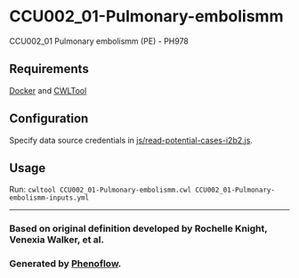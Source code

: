 # CCU002_01-Pulmonary-embolismm

CCU002_01 Pulmonary embolismm (PE) - PH978

## Requirements

[Docker](https://docs.docker.com/install/) and [CWLTool](https://github.com/common-workflow-language/cwltool#install)

## Configuration

Specify data source credentials in [js/read-potential-cases-i2b2.js](js/read-potential-cases-i2b2.js).

## Usage

Run: `cwltool CCU002_01-Pulmonary-embolismm.cwl CCU002_01-Pulmonary-embolismm-inputs.yml`

***

### Based on original definition developed by Rochelle Knight, Venexia Walker, et al.
### Generated by [Phenoflow](https://kclhi.org/phenoflow).
